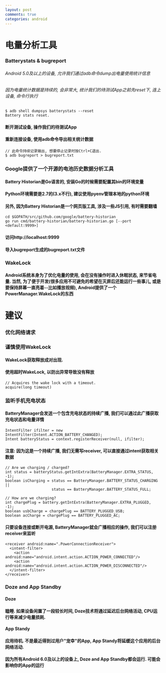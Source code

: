 ```yaml
---
layout: post
comments: true
categories: android
---
```


# 电量分析工具

### Batterystats & bugreport

###### Android 5.0及以上的设备, 允许我们通过adb命令dump出电量使用统计信息

###### 因为电量统计数据是持续的, 会非常大, 统计我们的待测试App之前先reset下, 连上设备, 命令行执行

```
$ adb shell dumpsys batterystats --reset
Battery stats reset.
```
#### 断开测试设备, 操作我们的待测试App
#### 重新连接设备, 使用adb命令导出相关统计数据

```
// 此命令持续记录输出, 想要停止记录时按Ctrl+C退出.
$ adb bugreport > bugreport.txt
```
### Google提供了一个开源的电池历史数据分析工具 
#### Battery Historian是Go语言的, 安装Go的时候需要配置其bin的环境变量
#### Python环境需要是2.7的(3.x不行), 建议使用pyenv管理本地的python环境
#### 另外, 因为Battery Historian是一个网页版工具, 涉及一些JS引用, 有时需要翻墙

```
cd $GOPATH/src/github.com/google/battery-historian
go run cmd/battery-historian/battery-historian.go [--port <default:9999>]
```
#### 访问http://localhost:9999
#### 导入bugreport生成的bugreport.txt文件

### WakeLock
#### Android系统本身为了优化电量的使用, 会在没有操作时进入休眠状态, 来节省电量. 当然, 为了便于开发(很多应用不可避免的希望在灭屏后还能运行一些事儿, 或是要保持屏幕一直亮着--比如播放视频), Android提供了一个PowerManager.WakeLock的东西

# 建议
### 优化网络请求
### 谨慎使用WakeLock
#### WakeLock获取释放成对出现.
#### 使用超时WakeLock, 以防出异常导致没有释放

```
// Acquires the wake lock with a timeout.
acquire(long timeout)
```
### 监听手机充电状态
#### BatteryManager会发送一个包含充电状态的持续广播, 我们可以通过此广播获取充电状态和电量详情

```
IntentFilter ifilter = new IntentFilter(Intent.ACTION_BATTERY_CHANGED);
Intent batteryStatus = context.registerReceiver(null, ifilter);
```
#### 注意: 因为这是一个持续广播, 我们无需写receiver, 可以直接通过intent获取相关数据


```
// Are we charging / charged?
int status = batteryStatus.getIntExtra(BatteryManager.EXTRA_STATUS, -1);
boolean isCharging = status == BatteryManager.BATTERY_STATUS_CHARGING ||
                     status == BatteryManager.BATTERY_STATUS_FULL;

// How are we charging?
int chargePlug = battery.getIntExtra(BatteryManager.EXTRA_PLUGGED, -1);
boolean usbCharge = chargePlug == BATTERY_PLUGGED_USB;
boolean acCharge = chargePlug == BATTERY_PLUGGED_AC;
```
#### 只要设备连接或断开电源, BatteryManager就会广播相应的操作, 我们可以注册receiver来监听

```
<receiver android:name=".PowerConnectionReceiver">
  <intent-filter>
    <action android:name="android.intent.action.ACTION_POWER_CONNECTED"/>
    <action android:name="android.intent.action.ACTION_POWER_DISCONNECTED"/>
  </intent-filter>
</receiver>
```
### Doze and App Standby
#### Doze
#### 瞌睡. 如果设备闲置了一段较长时间, Doze技术将通过延迟后台网络活动, CPU运行等来减少电量损耗.

#### App Standy
#### 应用待机. 不是最近得到过用户"宠幸"的App, App Standy将延缓这个应用的后台网络活动.

#### 因为所有Android 6.0及以上的设备上, Doze and App Standby都会运行. 可能会影响你的App的运行